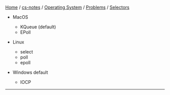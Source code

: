[Home](https://mengxianbin.github.io) /
[cs-notes](https://mengxianbin.github.io/cs-notes/site) /
[Operating System](https://mengxianbin.github.io/cs-notes/site/Operating%20System) /
[Problems](https://mengxianbin.github.io/cs-notes/site/Operating%20System/Problems) /
[Selectors](https://mengxianbin.github.io/cs-notes/site/Operating%20System/Problems/Selectors)

* MacOS 
    * KQueue (default)
    * EPoll

* Linux
    * select
    * poll
    * epoll

* Windows default
    * IOCP

---
